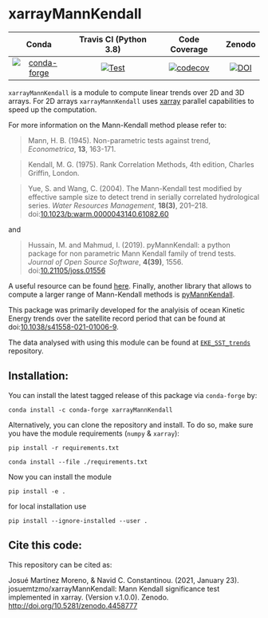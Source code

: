 


# xarrayMannKendall

| Conda | Travis CI (Python 3.8) | Code Coverage | Zenodo |
|:-----:|:----------------------:|:-------------:|:------:|
| [![conda-forge](https://img.shields.io/conda/vn/conda-forge/xarrayMannKendall.svg)](https://anaconda.org/conda-forge/xarrayMannKendall) | [![Test](https://github.com/josuemtzmo/xarrayMannKendall/actions/workflows/test.yml/badge.svg)](https://github.com/josuemtzmo/xarrayMannKendall/actions/workflows/test.yml) | [![codecov](https://codecov.io/gh/josuemtzmo/xarrayMannKendall/branch/master/graph/badge.svg?token=KaUrfwvzf8)](https://codecov.io/gh/josuemtzmo/xarrayMannKendall) | [![DOI](https://zenodo.org/badge/288618695.svg)](https://zenodo.org/badge/latestdoi/288618695) |

`xarrayMannKendall` is a module to compute linear trends over 2D and 3D arrays.
For 2D arrays `xarrayMannKendall` uses [xarray](http://xarray.pydata.org/) parallel capabilities to speed up the computation. 

For more information on the Mann-Kendall method please refer to:

> Mann, H. B. (1945). Non-parametric tests against trend, *Econometrica*, **13**, 163-171.

> Kendall, M. G. (1975). Rank Correlation Methods, 4th edition, Charles Griffin, London.

> Yue, S. and Wang, C. (2004). The Mann-Kendall test modified by effective sample size to detect trend in serially correlated hydrological series. *Water Resources Management*, **18(3)**, 201–218. doi:[10.1023/b:warm.0000043140.61082.60](https://doi.org/10.1023/b:warm.0000043140.61082.60)

and

> Hussain, M. and Mahmud, I. (2019). pyMannKendall: a python package for non parametric Mann Kendall family of trend tests. *Journal of Open Source Software*, **4(39)**, 1556. doi:[10.21105/joss.01556](https://doi.org/10.21105/joss.01556)


A useful resource can be found [here](https://vsp.pnnl.gov/help/vsample/Design_Trend_Mann_Kendall.htm). Finally, another library that allows to compute a larger range of Mann-Kendall methods is [pyMannKendall](https://github.com/mmhs013/pyMannKendall).

This package was primarily developed for the analyisis of ocean Kinetic Energy trends 
over the satellite record period that can be found at doi:[10.1038/s41558-021-01006-9](https://doi.org/10.1038/s41558-021-01006-9).

The data analysed with using this module can be found at [`EKE_SST_trends`](https://github.com/josuemtzmo/EKE_SST_trends) repository.

## Installation:

You can install the latest tagged release of this package via `conda-forge` by:

```
conda install -c conda-forge xarrayMannKendall
```

Alternatively, you can clone the repository and install. To do so, make sure you
have the module requirements (`numpy` & `xarray`):

```
pip install -r requirements.txt 
```

```
conda install --file ./requirements.txt
```

Now you can install the module

```
pip install -e .
```

for local installation use 

```
pip install --ignore-installed --user .
```

## Cite this code:

This repository can be cited as:

Josué Martínez Moreno, & Navid C. Constantinou. (2021, January 23). josuemtzmo/xarrayMannKendall: Mann Kendall significance test implemented in xarray. (Version v.1.0.0). Zenodo. http://doi.org/10.5281/zenodo.4458777
